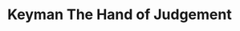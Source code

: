 --- 
title: "Keyman The Hand of Judgement"
publishdate: "2019-6-20T16:48:46+02:00"
src: "https://365manga.net/manga/keyman-the-hand-of-judgement"
image: "https://data.365manga.net/images/thumbnails/15999-keyman-the-hand-of-judgement.jpg"
description: "Keyman is the resident hero of Lockville City, a place inhabited by both humans and animal people. In the years since his debut as a hero, crime has decreased significantly, which does not look all that great for the local police force. But one day, after he catches yet another group of criminals, Keyman is mysteriously murdered. Detective Alex and his police force are investigating the murder, and one of…"
---